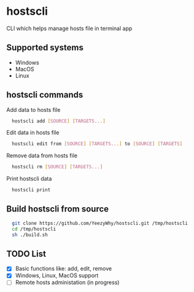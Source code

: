 # hostscli

CLI which helps manage hosts file in terminal app


## Supported systems

- Windows
- MacOS
- Linux


## hostscli commands

Add data to hosts file

```bash
  hostscli add [SOURCE] [TARGETS...]
```

Edit data in hosts file

```bash
  hostscli edit from [SOURCE] [TARGETS...] to [SOURCE] [TARGETS]
```

Remove data from hosts file

```bash
  hostscli rm [SOURCE] [TARGETS...]
```

Print hostscli data

```bash
  hostscli print
```

## Build hostscli from source

```bash
  git clone https://github.com/YeezyWhy/hostscli.git /tmp/hostscli
  cd /tmp/hostscli
  sh ./build.sh
```


## TODO List

- [x] Basic functions like: add, edit, remove
- [x] Windows, Linux, MacOS support
- [ ] Remote hosts administation (in progress)
